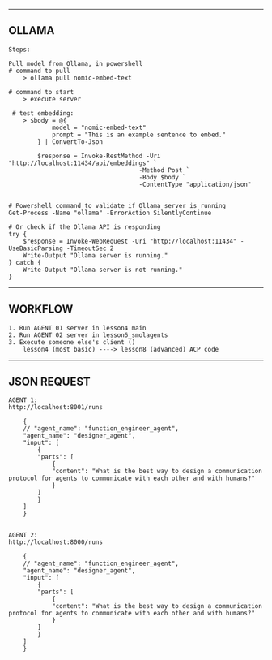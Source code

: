
--------------------------------------------------------------------------------------------------
OLLAMA
--------------------------------------------------------------------------------------------------


    Steps:

    Pull model from Ollama, in powershell
    # command to pull
        > ollama pull nomic-embed-text

    # command to start
        > execute server
    
     # test embedding:
        > $body = @{
                model = "nomic-embed-text"
                prompt = "This is an example sentence to embed."
            } | ConvertTo-Json

            $response = Invoke-RestMethod -Uri "http://localhost:11434/api/embeddings" `
                                        -Method Post `
                                        -Body $body `
                                        -ContentType "application/json"


    # Powershell command to validate if Ollama server is running
    Get-Process -Name "ollama" -ErrorAction SilentlyContinue

    # Or check if the Ollama API is responding
    try {
        $response = Invoke-WebRequest -Uri "http://localhost:11434" -UseBasicParsing -TimeoutSec 2
        Write-Output "Ollama server is running."
    } catch {
        Write-Output "Ollama server is not running."
    }



--------------------------------------------------------------------------------------------------
WORKFLOW
--------------------------------------------------------------------------------------------------
    1. Run AGENT 01 server in lesson4 main
    2. Run AGENT 02 server in lesson6_smolagents
    3. Execute someone else's client ()
        lesson4 (most basic) ----> lesson8 (advanced) ACP code





--------------------------------------------------------------------------------------------------
JSON REQUEST
--------------------------------------------------------------------------------------------------


    AGENT 1:
    http://localhost:8001/runs

        {
        // "agent_name": "function_engineer_agent",
        "agent_name": "designer_agent",
        "input": [
            {
            "parts": [
                {
                "content": "What is the best way to design a communication protocol for agents to communicate with each other and with humans?"
                }
            ]
            }
        ]
        }


    AGENT 2:
    http://localhost:8000/runs

        {
        // "agent_name": "function_engineer_agent",
        "agent_name": "designer_agent",
        "input": [
            {
            "parts": [
                {
                "content": "What is the best way to design a communication protocol for agents to communicate with each other and with humans?"
                }
            ]
            }
        ]
        }